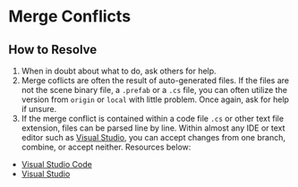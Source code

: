 # Merge Conflicts
## How to Resolve
1. When in doubt about what to do, ask others for help.
2. Merge coflicts are often the result of auto-generated files. If the files are not the scene binary file, a `.prefab` or a `.cs` file, you can often utilize the version from `origin` or `local` with little problem. Once again, ask for help if unsure.
3. If the merge conflict is contained within a code file `.cs` or other text file extension, files can be parsed line by line. Within almost any IDE or text editor such as [Visual Studio](https://code.visualstudio.com/), you can accept changes from one branch, combine, or accept neither.
   Resources below:
  - [Visual Studio Code](https://leonardomontini.dev/merge-conflict-vscode/)
  - [Visual Studio](https://learn.microsoft.com/en-us/visualstudio/version-control/git-resolve-conflicts?view=vs-2022)
